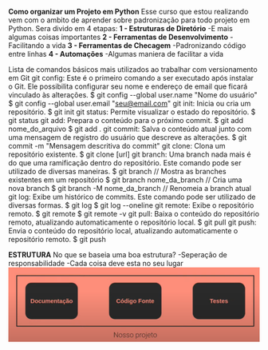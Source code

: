 **Como organizar um Projeto em Python**
Esse curso que estou realizando vem com o ambito de aprender sobre padronização para todo projeto em Python.
Sera divido em 4 etapas:
**1 - Estruturas de Diretório**
     -E mais algumas coisas importantes
**2 - Ferramentas de Desenvolvimento**
     -Facilitando a vida
**3 - Ferramentas de Checagem**
     -Padronizando código entre linhas
**4 - Automações**
     -Algumas maniera de facilitar a vida

Lista de comandos básicos mais utilizados ao trabalhar com versionamento em Git
git config: Este é o primeiro comando a ser executado após instalar o Git. Ele possibilita configurar seu nome e endereço de email que ficará vinculado às alterações.
$ git config --global user.name "Nome do usuário"
$ git config --global user.email "seu@email.com"
git init: Inicia ou cria um repositório.
$ git init
git status: Permite visualizar o estado do repositório.
$ git status
git add: Prepara o conteúdo para o próximo commit.
$ git add nome_do_arquivo
$ git add .
git commit: Salva o conteúdo atual junto com uma mensagem de registro do usuário que descreve as alterações.
$ git commit -m "Mensagem descritiva do commit"
git clone: Clona um repositório existente.
$ git clone [url]
git branch: Uma branch nada mais é do que uma ramificação dentro do repositório. Este comando pode ser utilizado de diversas maneiras.
$ git branch // Mostra as branches existentes em um repositório
$ git branch nome_da_branch // Cria uma nova branch
$ git branch -M nome_da_branch // Renomeia a branch atual
git log: Exibe um histórico de commits. Este comando pode ser utilizado de diversas formas.
$ git log
$ git log --oneline
git remote: Exibe o repositório remoto.
$ git remote
$ git remote -v
git pull: Baixa o conteúdo do repositório remoto, atualizando automaticamente o repositório local.
$ git pull
git push: Envia o conteúdo do repositório local, atualizando automaticamente o repositório remoto.
$ git push

**ESTRUTURA**
No que se baseia uma boa estrutura?
 -Seperação de responsabilidade
    -Cada coisa deve esta no seu lugar
<img src="/img/Nosso_Projeto.png">
